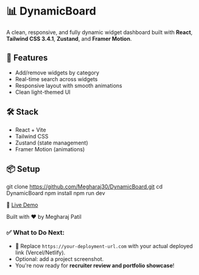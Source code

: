 # 📊 DynamicBoard

A clean, responsive, and fully dynamic widget dashboard built with **React**, **Tailwind CSS 3.4.1**, **Zustand**, and **Framer Motion**.

## 🚀 Features
- Add/remove widgets by category
- Real-time search across widgets
- Responsive layout with smooth animations
- Clean light-themed UI

## 🛠️ Stack
- React + Vite
- Tailwind CSS
- Zustand (state management)
- Framer Motion (animations)

## 📦 Setup

git clone https://github.com/Megharaj30/DynamicBoard.git
cd DynamicBoard
npm install
npm run dev

🔗 [Live Demo](https://your-deployment-url.com)


Built with ❤️ by Megharaj Patil



### ✅ What to Do Next:
- 🔁 Replace `https://your-deployment-url.com` with your actual deployed link (Vercel/Netlify).
- Optional: add a project screenshot.
- You're now ready for **recruiter review and portfolio showcase**!
